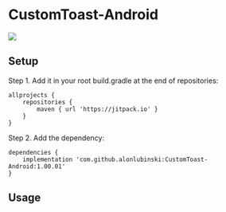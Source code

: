 # CustomToast-Android

[![](https://jitpack.io/v/alonlubinski/CustomToast-Android.svg)](https://jitpack.io/#alonlubinski/CustomToast-Android)

## Setup
Step 1. Add it in your root build.gradle at the end of repositories:
```
allprojects {
    repositories {
	    maven { url 'https://jitpack.io' }
    }
}
```

Step 2. Add the dependency:

```
dependencies {
	implementation 'com.github.alonlubinski:CustomToast-Android:1.00.01'
}
```

## Usage
